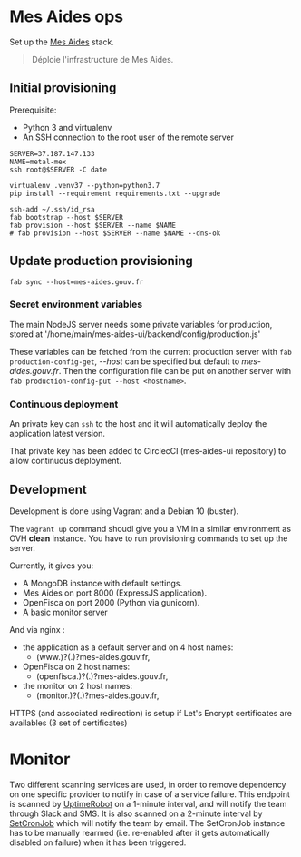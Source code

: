 # Mes Aides ops

Set up the [Mes Aides](https://mes-aides.gouv.fr) stack.

> Déploie l'infrastructure de Mes Aides.


## Initial provisioning

Prerequisite:
- Python 3 and virtualenv
- An SSH connection to the root user of the remote server


```
SERVER=37.187.147.133
NAME=metal-mex
ssh root@$SERVER -C date

virtualenv .venv37 --python=python3.7
pip install --requirement requirements.txt --upgrade

ssh-add ~/.ssh/id_rsa
fab bootstrap --host $SERVER
fab provision --host $SERVER --name $NAME
# fab provision --host $SERVER --name $NAME --dns-ok
```

## Update production provisioning

```
fab sync --host=mes-aides.gouv.fr
```

### Secret environment variables

The main NodeJS server needs some private variables for production, stored at '/home/main/mes-aides-ui/backend/config/production.js'

These variables can be fetched from the current production server with `fab production-config-get`, _--host_ can be specified but default to _mes-aides.gouv.fr_. Then the configuration file can be put on another server with `fab production-config-put --host <hostname>`. 


### Continuous deployment

An private key can `ssh` to the host and it will automatically deploy the application latest version.

That private key has been added to CirclecCI (mes-aides-ui repository) to allow continuous deployment.


## Development

Development is done using Vagrant and a Debian 10 (buster).

The `vagrant up` command shoudl give you a VM in a similar environment as OVH **clean** instance.
You have to run provisioning commands to set up the server.


Currently, it gives you:
- A MongoDB instance with default settings.
- Mes Aides on port 8000 (ExpressJS application).
- OpenFisca on port 2000 (Python via gunicorn).
- A basic monitor server

And via nginx :
- the application as a default server and on 4 host names:
    - (www\.)?(<prefix>\.)?mes-aides.gouv.fr,
- OpenFisca on 2 host names:
    - (openfisca.)?(<prefix>\.)?mes-aides.gouv.fr,
- the monitor on 2 host names:
    - (monitor.)?(<prefix>\.)?mes-aides.gouv.fr,

HTTPS (and associated redirection) is setup if Let's Encrypt certificates are availables (3 set of certificates)

# Monitor

Two different scanning services are used, in order to remove dependency on one specific provider to notify in case of a service failure.
This endpoint is scanned by [UptimeRobot](https://uptimerobot.com) on a 1-minute interval, and will notify the team through Slack and SMS. It is also scanned on a 2-minute interval by [SetCronJob](https://www.setcronjob.com) which will notify the team by email. The SetCronJob instance has to be manually rearmed (i.e. re-enabled after it gets automatically disabled on failure) when it has been triggered.
